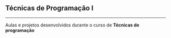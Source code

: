 ## Técnicas de Programação I
----------

Aulas e projetos desenvolvidos durante o curso de **Técnicas de programação** 
